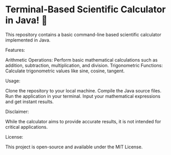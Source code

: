 # Terminal-Based Scientific Calculator in Java! 🚀

This repository contains a basic command-line based scientific calculator implemented in Java.

Features:

Arithmetic Operations: Perform basic mathematical calculations such as addition, subtraction, multiplication, and division.
Trigonometric Functions: Calculate trigonometric values like sine, cosine, tangent.

Usage:

Clone the repository to your local machine.
Compile the Java source files.
Run the application in your terminal.
Input your mathematical expressions and get instant results.

Disclaimer:

While the calculator aims to provide accurate results, it is not intended for critical applications.

License:

This project is open-source and available under the MIT License.

